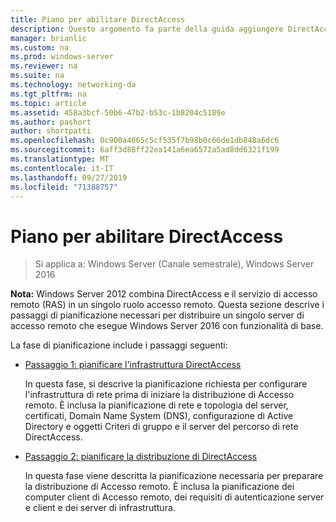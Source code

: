 ```yaml
---
title: Piano per abilitare DirectAccess
description: Questo argomento fa parte della guida aggiungere DirectAccess a una distribuzione di accesso remoto esistente (VPN) per Windows Server 2016
manager: brianlic
ms.custom: na
ms.prod: windows-server
ms.reviewer: na
ms.suite: na
ms.technology: networking-da
ms.tgt_pltfrm: na
ms.topic: article
ms.assetid: 458a3bcf-50b6-47b2-b53c-1b8204c5189e
ms.author: pashort
author: shortpatti
ms.openlocfilehash: 0c900a4665c5cf535f7b98b0c66de1db848a6dc6
ms.sourcegitcommit: 6aff3d88ff22ea141a6ea6572a5ad8dd6321f199
ms.translationtype: MT
ms.contentlocale: it-IT
ms.lasthandoff: 09/27/2019
ms.locfileid: "71388757"
---
```

# <a name="plan-to-enable-directaccess"></a>Piano per abilitare DirectAccess

>Si applica a: Windows Server (Canale semestrale), Windows Server 2016

**Nota:** Windows Server 2012 combina DirectAccess e il servizio di accesso remoto (RAS) in un singolo ruolo accesso remoto. Questa sezione descrive i passaggi di pianificazione necessari per distribuire un singolo server di accesso remoto che esegue Windows Server 2016 con funzionalità di base. 

La fase di pianificazione include i passaggi seguenti:  
  
-   [Passaggio 1: pianificare l'infrastruttura DirectAccess](step-1-plan-da-inf-davpn.md)  
  
    In questa fase, si descrive la pianificazione richiesta per configurare l'infrastruttura di rete prima di iniziare la distribuzione di Accesso remoto. È inclusa la pianificazione di rete e topologia del server, certificati, Domain Name System (DNS), configurazione di Active Directory e oggetti Criteri di gruppo e il server del percorso di rete DirectAccess.  
  
-   [Passaggio 2: pianificare la distribuzione di DirectAccess](step-2-plan-da-davpn.md)  
  
    In questa fase viene descritta la pianificazione necessaria per preparare la distribuzione di Accesso remoto. È inclusa la pianificazione dei computer client di Accesso remoto, dei requisiti di autenticazione server e client e dei server di infrastruttura.  
  
 
  


